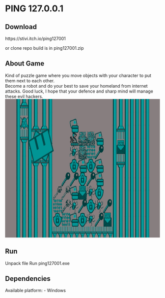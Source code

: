 <h1>PING 127.0.0.1</h1>

<h2>Download</h2>
https://stivi.itch.io/ping127001

or clone repo build is in ping127001.zip

<h2>About Game</h2>
Kind of puzzle game where you move objects with your character to put them next to each other.

<br>
Become a robot and do your best to save your homeland from internet attacks. Good luck, I hope that your defence and sharp mind will manage these evil hackers.

<img src="https://raw.githubusercontent.com/EloStef/game-off-2016/master/examplePhoto.jpg" alt="Example Photo" height="450" width="800">

<h2>Run</h2>
Unpack file
Run ping127001.exe

<h2>Dependencies</h2>
Available platform:
- Windows
